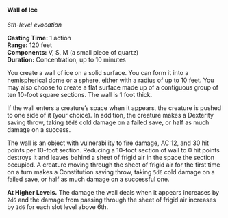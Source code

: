 #### Wall of Ice
<!-- TODO Check and tag this spell-->
<!-- markdownlint-disable-next-line no-emphasis-as-heading -->
_6th-level evocation_

**Casting Time:** 1 action \
**Range:** 120 feet \
**Components:** V, S, M (a small piece of quartz) \
**Duration:** Concentration, up to 10 minutes

You create a wall of ice on a solid surface.
You can form it into a hemispherical dome or a sphere, either with a radius of up to 10 feet.
You may also choose to create a flat surface made up of a contiguous group of ten 10-foot square sections.
The wall is 1 foot thick.

If the wall enters a creature’s space when it appears, the creature is pushed to one side of it (your choice).
In addition, the creature makes a Dexterity saving throw, taking `10d6` cold damage on a failed save, or half as much damage on a success.

The wall is an object with vulnerability to fire damage, AC 12, and 30 hit points per 10-foot section.
Reducing a 10-foot section of wall to 0 hit points destroys it and leaves behind a sheet of frigid air in the space the section occupied.
A creature moving through the sheet of frigid air for the first time on a turn makes a Constitution saving throw, taking `5d6` cold damage on a failed save, or half as much damage on a successful one.

**At Higher Levels.**
The damage the wall deals when it appears increases by `2d6` and the damage from passing through the sheet of frigid air increases by `1d6` for each slot level above 6th.

